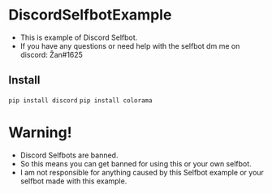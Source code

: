 # DiscordSelfbotExample
* This is example of Discord Selfbot.
* If you have any questions or need help with the selfbot dm me on discord: Žan#1625

## Install
`pip install discord`
`pip install colorama`

# Warning!
* Discord Selfbots are banned. 
* So this means you can get banned for using this or your own selfbot. 
* I am not responsible for anything caused by this Selfbot example or your selfbot made with this example.
